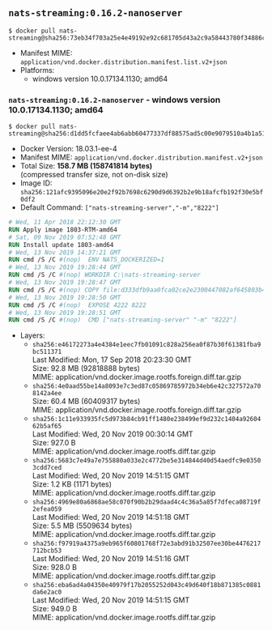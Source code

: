 ## `nats-streaming:0.16.2-nanoserver`

```console
$ docker pull nats-streaming@sha256:73eb34f703a25e4e49192e92c681705d43a2c9a58443780f34886c4af7268f1a
```

-	Manifest MIME: `application/vnd.docker.distribution.manifest.list.v2+json`
-	Platforms:
	-	windows version 10.0.17134.1130; amd64

### `nats-streaming:0.16.2-nanoserver` - windows version 10.0.17134.1130; amd64

```console
$ docker pull nats-streaming@sha256:d1dd5fcfaee4ab6abb60477337df88575ad5c00e9079510a4b1a5141ab1f20b5
```

-	Docker Version: 18.03.1-ee-4
-	Manifest MIME: `application/vnd.docker.distribution.manifest.v2+json`
-	Total Size: **158.7 MB (158741814 bytes)**  
	(compressed transfer size, not on-disk size)
-	Image ID: `sha256:121afc9395096e20e2f92b7698c6290d9d6392b2e9b18afcfb192f30e5bf0df2`
-	Default Command: `["nats-streaming-server","-m","8222"]`

```dockerfile
# Wed, 11 Apr 2018 22:12:30 GMT
RUN Apply image 1803-RTM-amd64
# Sat, 09 Nov 2019 07:52:48 GMT
RUN Install update 1803-amd64
# Wed, 13 Nov 2019 14:37:21 GMT
RUN cmd /S /C #(nop)  ENV NATS_DOCKERIZED=1
# Wed, 13 Nov 2019 19:28:44 GMT
RUN cmd /S /C #(nop) WORKDIR C:\nats-streaming-server
# Wed, 13 Nov 2019 19:28:47 GMT
RUN cmd /S /C #(nop) COPY file:d333dfb9aa0fca02ce2e2300447082af645803b49703ee1671951f7dba266042 in nats-streaming-server.exe 
# Wed, 13 Nov 2019 19:28:50 GMT
RUN cmd /S /C #(nop)  EXPOSE 4222 8222
# Wed, 13 Nov 2019 19:28:51 GMT
RUN cmd /S /C #(nop)  CMD ["nats-streaming-server" "-m" "8222"]
```

-	Layers:
	-	`sha256:e46172273a4e4384e1eec7fb01091c828a256ea0f87b30f61381fba9bc511371`  
		Last Modified: Mon, 17 Sep 2018 20:23:30 GMT  
		Size: 92.8 MB (92818888 bytes)  
		MIME: application/vnd.docker.image.rootfs.foreign.diff.tar.gzip
	-	`sha256:4e0aad55be14a8093e7c3ed87c05869785972b34eb6e42c327572a708142a4ee`  
		Size: 60.4 MB (60409317 bytes)  
		MIME: application/vnd.docker.image.rootfs.foreign.diff.tar.gzip
	-	`sha256:1c11e933935fc5d973b84cb91ff1480e238499ef9d232c1404a9260462b5af65`  
		Last Modified: Wed, 20 Nov 2019 00:30:14 GMT  
		Size: 927.0 B  
		MIME: application/vnd.docker.image.rootfs.diff.tar.gzip
	-	`sha256:5683c7e49a7e755880a033e2c4772be5e314844d40d54aedfc9e03503cdd7ced`  
		Last Modified: Wed, 20 Nov 2019 14:51:15 GMT  
		Size: 1.2 KB (1171 bytes)  
		MIME: application/vnd.docker.image.rootfs.diff.tar.gzip
	-	`sha256:4969e80a6868ae58c070f90b2b29daad4c4c36a5a85f7dfeca08719f2efea059`  
		Last Modified: Wed, 20 Nov 2019 14:51:18 GMT  
		Size: 5.5 MB (5509634 bytes)  
		MIME: application/vnd.docker.image.rootfs.diff.tar.gzip
	-	`sha256:f97919a4375a9eb965f60801768f72e3abd91b32507ee30be4476217712bcb53`  
		Last Modified: Wed, 20 Nov 2019 14:51:16 GMT  
		Size: 928.0 B  
		MIME: application/vnd.docker.image.rootfs.diff.tar.gzip
	-	`sha256:eba6ad4a04350e40979f17b2055252d043c49d640f18b871385c0881da6e2ac0`  
		Last Modified: Wed, 20 Nov 2019 14:51:15 GMT  
		Size: 949.0 B  
		MIME: application/vnd.docker.image.rootfs.diff.tar.gzip
